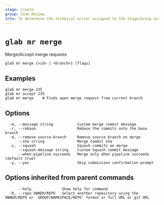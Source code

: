```yaml
---
stage: Create
group: Code Review
info: To determine the technical writer assigned to the Stage/Group associated with this page, see https://about.gitlab.com/handbook/product/ux/technical-writing/#assignments
---
```


<!--
This documentation is auto generated by a script.
Please do not edit this file directly. Run `make gen-docs` instead.
-->

# `glab mr merge`

Merge/Accept merge requests

```plaintext
glab mr merge {<id> | <branch>} [flags]
```

## Examples

```plaintext
glab mr merge 235
glab mr accept 235
glab mr merge    # Finds open merge request from current branch

```

## Options

```plaintext
  -m, --message string           Custom merge commit message
  -r, --rebase                   Rebase the commits onto the base branch
  -d, --remove-source-branch     Remove source branch on merge
      --sha string               Merge Commit sha
  -s, --squash                   Squash commits on merge
      --squash-message string    Custom Squash commit message
      --when-pipeline-succeeds   Merge only when pipeline succeeds (default true)
  -y, --yes                      Skip submission confirmation prompt
```

## Options inherited from parent commands

```plaintext
      --help              Show help for command
  -R, --repo OWNER/REPO   Select another repository using the OWNER/REPO or `GROUP/NAMESPACE/REPO` format or full URL or git URL
```
